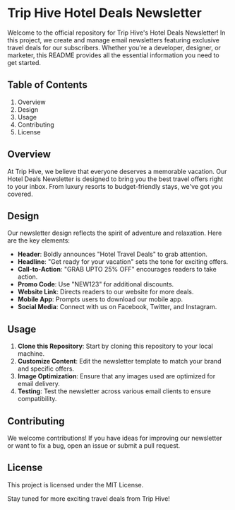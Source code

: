 # Trip Hive Hotel Deals Newsletter

Welcome to the official repository for Trip Hive's Hotel Deals Newsletter! In this project, we create and manage email newsletters featuring exclusive travel deals for our subscribers. Whether you're a developer, designer, or marketer, this README provides all the essential information you need to get started.

## Table of Contents
1. Overview
2. Design
3. Usage
4. Contributing
5. License

## Overview
At Trip Hive, we believe that everyone deserves a memorable vacation. Our Hotel Deals Newsletter is designed to bring you the best travel offers right to your inbox. From luxury resorts to budget-friendly stays, we've got you covered.

## Design
Our newsletter design reflects the spirit of adventure and relaxation. Here are the key elements:
- **Header**: Boldly announces "Hotel Travel Deals" to grab attention.
- **Headline**: "Get ready for your vacation" sets the tone for exciting offers.
- **Call-to-Action**: "GRAB UPTO 25% OFF" encourages readers to take action.
- **Promo Code**: Use "NEW123" for additional discounts.
- **Website Link**: Directs readers to our website for more deals.
- **Mobile App**: Prompts users to download our mobile app.
- **Social Media**: Connect with us on Facebook, Twitter, and Instagram.

## Usage
1. **Clone this Repository**: Start by cloning this repository to your local machine.
2. **Customize Content**: Edit the newsletter template to match your brand and specific offers.
3. **Image Optimization**: Ensure that any images used are optimized for email delivery.
4. **Testing**: Test the newsletter across various email clients to ensure compatibility.

## Contributing
We welcome contributions! If you have ideas for improving our newsletter or want to fix a bug, open an issue or submit a pull request.

## License
This project is licensed under the MIT License.

Stay tuned for more exciting travel deals from Trip Hive!

